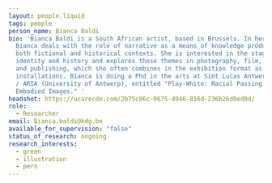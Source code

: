 ```yaml
---
layout: people.liquid
tags: people
person_name: Bianca Baldi
bio: 'Bianca Baldi is a South African artist, based in Brussels. In her work
  Bianca deals with the role of narrative as a means of knowledge production in
  both fictional and historical contexts. She is interested in the staging of
  identity and history and explores these themes in photography, film, writing
  and publishing, which she often combines in the exhibition format as
  installations. Bianca is doing a Phd in the arts at Sint Lucas Antwerpen (KdG)
  / ARIA (University of Antwerp), entitled "Play-White: Racial Passing and
  Embodied Images." '
headshot: https://ucarecdn.com/2b75c06c-0675-4946-816d-236b26d0ed0d/
role:
  - Researcher
email: Bianca.baldi@kdg.be
available_for_supervision: "false"
status_of_research: ongoing
research_interests:
  - green
  - illustration
  - pero
---
```

